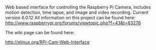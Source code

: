 Web based interface for controlling the Raspberry Pi Camera, includes motion detection, time lapse, and image and video recording.
Current version 6.0.12
All information on this project can be found here: http://www.raspberrypi.org/forums/viewtopic.php?f=43&t=63276

The wiki page can be found here:

http://elinux.org/RPi-Cam-Web-Interface
